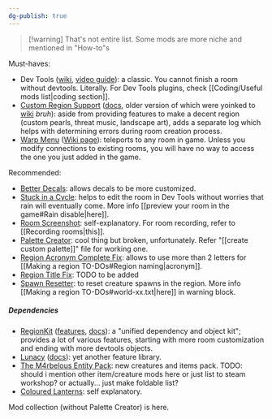 ```yaml
---
dg-publish: true
---
```

> [!warning] That's not entire list. Some mods are more niche and mentioned in "How-to"s

Must-haves:
- Dev Tools ([wiki](https://rainworldmodding.miraheze.org/wiki/Dev_Tools), [video guide](https://www.youtube.com/watch?v=ggpKX6IJVFg)): a classic. You cannot finish a room without devtools. Literally.
For Dev Tools plugins, check [[Coding/Useful mods list|coding section]]. 
- [Custom Region Support](https://steamcommunity.com/sharedfiles/filedetails/?id=2941565790) ([docs](https://github.com/Bro748/Custom-Regions/tree/dp-release), older version of which were yoinked to [wiki](https://rainworldmodding.miraheze.org/wiki/Custom_Regions_Support) *bruh*): aside from providing features to make a decent region (custom pearls, threat music, landscape art), adds a separate log which helps with determining errors during room creation process. 
- [Warp Menu](https://steamcommunity.com/sharedfiles/filedetails/?id=2920446893) ([Wiki page](https://rainworldmodding.miraheze.org/wiki/Warp)): teleports to any room in game. Unless you modify connections to existing rooms, you will have no way to access the one you just added in the game.

Recommended:
- [Better Decals](https://steamcommunity.com/sharedfiles/filedetails/?id=3241776574): allows decals to be more customized. 
- [Stuck in a Cycle](https://steamcommunity.com/sharedfiles/filedetails/?id=3035801552): helps to edit the room in Dev Tools without worries that rain will eventually come. More info [[preview your room in the game#Rain disable|here]].
- [Room Screenshot](https://steamcommunity.com/sharedfiles/filedetails/?id=3125783486): self-explanatory. For room recording, refer to [[Recording rooms|this]].
- [Palette Creator](https://steamcommunity.com/sharedfiles/filedetails/?id=2959458351): cool thing but broken, unfortunately. Refer "[[create custom palette]]" file for working one.
- [Region Acronym Complete Fix](https://steamcommunity.com/sharedfiles/filedetails/?id=3412393061): allows to use more than 2 letters for [[Making a region TO-DOs#Region naming|acronym]].
- [Region Title Fix](https://steamcommunity.com/sharedfiles/filedetails/?id=2998885818): TODO to be added
- [Spawn Resetter](https://steamcommunity.com/sharedfiles/filedetails/?id=3232143310): to reset creature spawns in the region. More info [[Making a region TO-DOs#world-xx.txt|here]] in warning block.

##### Dependencies
- [RegionKit](https://steamcommunity.com/sharedfiles/filedetails/?id=2920439476) ([features](https://github.com/Rain-World-Modding/RegionKit/blob/main/README.md), [docs](https://github.com/Rain-World-Modding/RegionKit/tree/main/docs)): a "unified dependency and object kit"; provides a lot of various features, starting with more room customization and ending with more devtools objects. 
- [Lunacy](https://steamcommunity.com/sharedfiles/filedetails/?id=2930814260) ([docs](https://github.com/Nacu0021/Lunacy)): yet another feature library. 
- [The M4rbelous Entity Pack](https://steamcommunity.com/sharedfiles/filedetails/?id=3311812030): new creatures and items pack. 
TODO: should i mention other item/creature mods here or just list to steam workshop?
or actually... just make foldable list?
- [Coloured Lanterns](https://steamcommunity.com/sharedfiles/filedetails/?id=3401635588):  self explanatory. 


Mod collection (without Palette Creator) is here. 